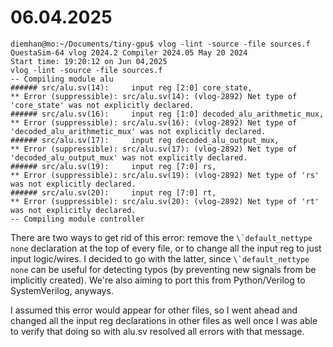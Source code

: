 # 06.04.2025
```
diemhan@mo:~/Documents/tiny-gpu$ vlog -lint -source -file sources.f
QuestaSim-64 vlog 2024.2 Compiler 2024.05 May 20 2024
Start time: 19:20:12 on Jun 04,2025
vlog -lint -source -file sources.f
-- Compiling module alu
###### src/alu.sv(14):     input reg [2:0] core_state,
** Error (suppressible): src/alu.sv(14): (vlog-2892) Net type of 'core_state' was not explicitly declared.
###### src/alu.sv(16):     input reg [1:0] decoded_alu_arithmetic_mux,
** Error (suppressible): src/alu.sv(16): (vlog-2892) Net type of 'decoded_alu_arithmetic_mux' was not explicitly declared.
###### src/alu.sv(17):     input reg decoded_alu_output_mux,
** Error (suppressible): src/alu.sv(17): (vlog-2892) Net type of 'decoded_alu_output_mux' was not explicitly declared.
###### src/alu.sv(19):     input reg [7:0] rs,
** Error (suppressible): src/alu.sv(19): (vlog-2892) Net type of 'rs' was not explicitly declared.
###### src/alu.sv(20):     input reg [7:0] rt,
** Error (suppressible): src/alu.sv(20): (vlog-2892) Net type of 'rt' was not explicitly declared.
-- Compiling module controller
```

There are two ways to get rid of this error: remove the ```\`default_nettype none``` declaration at the top of every file, or to change all the input reg to just input logic/wires. I decided to go with the latter, since ```\`default_nettype none``` can be useful for detecting typos (by preventing new signals from be implicitly created). We're also aiming to port this from Python/Verilog to SystemVerilog, anyways.

I assumed this error would appear for other files, so I went ahead and changed all the input reg declarations in other files as well once I was able to verify that doing so with alu.sv resolved all errors with that message.

